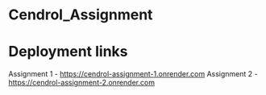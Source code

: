# Cendrol_Assignment

# Deployment links
Assignment 1 - https://cendrol-assignment-1.onrender.com
Assignment 2 - https://cendrol-assignment-2.onrender.com
